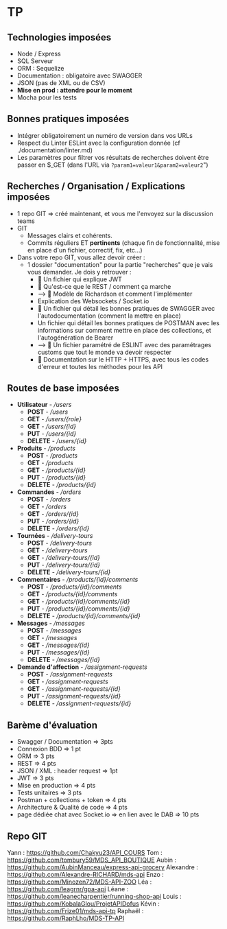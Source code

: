 # TP

## Technologies imposées
- Node / Express
- SQL Serveur
- ORM : Sequelize
- Documentation : obligatoire avec SWAGGER
- JSON (pas de XML ou de CSV)
- **Mise en prod : attendre pour le moment**
- Mocha pour les tests

## Bonnes pratiques imposées
- Intégrer obligatoirement un numéro de version dans vos URLs
- Respect du Linter ESLint avec la configuration donnée (cf ./documentation/linter.md)
- Les paramètres pour filtrer vos résultats de recherches doivent être passer en $_GET (dans l'URL via ```?param1=valeur1&param2=valeur2```")

## Recherches / Organisation / Explications imposées
- 1 repo GIT => créé maintenant, et vous me l'envoyez sur la discussion teams
- GIT
    - Messages clairs et cohérents.
    - Commits réguliers ET **pertinents** (chaque fin de fonctionnalité, mise en place d'un fichier, correctif, fix, etc...)
- Dans votre repo GIT, vous allez devoir créer :
    - 1 dossier "documentation" pour la partie "recherches" que je vais vous demander. Je dois y retrouver :
        - 💩 Un fichier qui explique JWT
        - 💩 Qu'est-ce que le REST / comment ça marche
        - --> 💩 Modèle de Richardson et comment l'implémenter
        - Explication des Websockets / Socket.io
        - 💩 Un fichier qui détail les bonnes pratiques de SWAGGER avec l'autodocumentation (comment la mettre en place)
        - Un fichier qui détail les bonnes pratiques de POSTMAN avec les informations sur comment mettre en place des collections, et l'autogénération de Bearer
        - --> 💩 Un fichier paramétré de ESLINT avec des paramétrages customs que tout le monde va devoir respecter
        - 💩 Documentation sur le HTTP + HTTPS, avec tous les codes d'erreur et toutes les méthodes pour les API

## Routes de base imposées

- **Utilisateur** - _/users_
    - **POST** - _/users_
    - **GET** - _/users/{role}_
    - **GET** - _/users/{id}_
    - **PUT** - _/users/{id}_
    - **DELETE** - _/users/{id}_
- **Produits** - _/products_
    - **POST** - _/products_
    - **GET** - _/products_
    - **GET** - _/products/{id}_
    - **PUT** - _/products/{id}_
    - **DELETE** - _/products/{id}_
- **Commandes** - _/orders_
    - **POST** - _/orders_
    - **GET** - _/orders_
    - **GET** - _/orders/{id}_
    - **PUT** - _/orders/{id}_
    - **DELETE** - _/orders/{id}_
- **Tournées** - _/delivery-tours_
    - **POST** - _/delivery-tours_
    - **GET** - _/delivery-tours_
    - **GET** - _/delivery-tours/{id}_
    - **PUT** - _/delivery-tours/{id}_
    - **DELETE** - _/delivery-tours/{id}_
- **Commentaires** - _/products/{id}/comments_
    - **POST** - _/products/{id}/comments_
    - **GET** - _/products/{id}/comments_
    - **GET** - _/products/{id}/comments/{id}_
    - **PUT** - _/products/{id}/comments/{id}_
    - **DELETE** - _/products/{id}/comments/{id}_
- **Messages** - _/messages_
    - **POST** - _/messages_
    - **GET** - _/messages_
    - **GET** - _/messages/{id}_
    - **PUT** - _/messages/{id}_
    - **DELETE** - _/messages/{id}_
- **Demande d'affection** - _/assignment-requests_
    - **POST** - _/assignment-requests_
    - **GET** - _/assignment-requests_
    - **GET** - _/assignment-requests/{id}_
    - **PUT** - _/assignment-requests/{id}_
    - **DELETE** - _/assignment-requests/{id}_



## Barème d'évaluation

- Swagger / Documentation => 3pts
- Connexion BDD => 1 pt
- ORM => 3 pts
- REST => 4 pts
- JSON / XML : header request => 1pt
- JWT => 3 pts
- Mise en production => 4 pts
- Tests unitaires => 3 pts
- Postman + collections + token => 4 pts
- Architecture & Qualité de code => 4 pts
- page dédiée chat avec Socket.io => en lien avec le DAB => 10 pts

## Repo GIT

Yann : https://github.com/Chakyu23/API_COURS
Tom : https://github.com/tombury59/MDS_API_BOUTIQUE
Aubin : https://github.com/AubinManceau/express-api-grocery
Alexandre : https://github.com/Alexandre-RICHARD/mds-api
Enzo : https://github.com/Minozen72/MDS-API-ZOO
Léa : https://github.com/leagrnr/gpa-api
Léane : https://github.com/leanecharpentier/running-shop-api
Louis : https://github.com/KobalaGlou/ProjetAPIDofus
Kévin : https://github.com/Frize01/mds-api-tp
Raphaël : https://github.com/RaphLho/MDS-TP-API